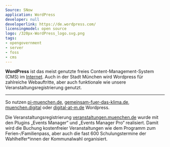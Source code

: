 ```yaml
---
Source: SNow
application: WordPress
developer: null
developerlink: https://de.wordpress.com/
licensingmodel: open source
logo: /320px-WordPress_logo.svg.png
tags:
- opengovernment
- server
- foss
- cms
---
```

__WordPress__ ist das meist genutzte freies Content-Management-System (CMS) im [Internet](https://trends.builtwith.com/cms).
Auch in der Stadt München wird Wordpress für zahlreiche Webauftritte, aber auch funktionale wie unsere Veranstaltungsregistrierung genutzt.


---

So nutzen [pi-muenchen.de](https://www.pi-muenchen.de), [gemeinsam-fuer-das-klima.de](https://gemeinsam-fuer-das-klima.de), [muenchen.digital](https://muenchen.digital) oder [digital-at-m.de](https://digital-at-m.de) Wordpress.

Die Veranstaltungsregistrierung [veranstaltungen.muenchen.de](https://veranstaltungen.muenchen.de) wurde mit den Plugins „Events Manager“ und „Events Manager Pro“ realisiert.
Damit wird die Buchung kostenfreier Veranstaltungen wie dem Programm zum Ferien-/Familienpass, aber auch die fast 600 Schulungstermine der Wahlhelfer*innen der Kommunalwahl organisiert.
